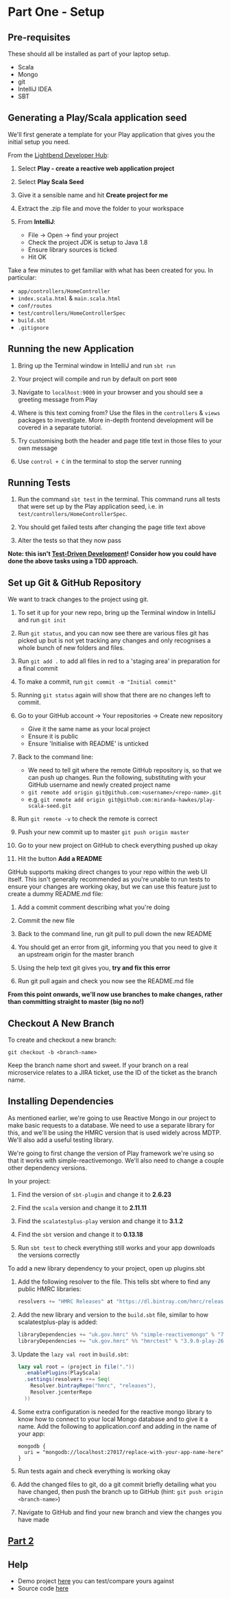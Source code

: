 # Part One - Setup

## Pre-requisites
These should all be installed as part of your laptop setup.
* Scala
* Mongo
* git
* IntelliJ IDEA
* SBT

## Generating a Play/Scala application seed 
We'll first generate a template for your Play application that gives you the initial setup you need.

From the [Lightbend Developer Hub](https://developer.lightbend.com/start/):
1. Select **Play - create a reactive web application project**

2. Select **Play Scala Seed**

3. Give it a sensible name and hit **Create project for me**

4. Extract the .zip file and move the folder to your workspace

5. From **IntelliJ**:
    * File → Open → find your project
    * Check the project JDK is setup to Java 1.8
    * Ensure library sources is ticked
    * Hit OK

Take a few minutes to get familiar with what has been created for you. In particular:
* `app/controllers/HomeController`
* `index.scala.html` & `main.scala.html`
* `conf/routes`
* `test/controllers/HomeControllerSpec`
* `build.sbt`
* `.gitignore`

## Running the new Application
1. Bring up the Terminal window in IntelliJ and run `sbt run`

2. Your project will compile and run by default on port `9000`

3. Navigate to `localhost:9000` in your browser and you should see a greeting message from Play

4. Where is this text coming from? Use the files in the `controllers` & `views` packages to investigate. More in-depth frontend development will be covered in a separate tutorial.

5. Try customising both the header and page title text in those files to your own message

6. Use `control + C` in the terminal to stop the server running 

## Running Tests
1. Run the command `sbt test` in the terminal. This command runs all tests that were set up by the Play application seed, i.e. in `test/controllers/HomeControllerSpec`.

2. You should get failed tests after changing the page title text above

3. Alter the tests so that they now pass

**Note: this isn't [Test-Driven Development](https://www.agilealliance.org/glossary/tdd/#q=~(infinite~false~filters~(postType~(~%27page~%27post~%27aa_book~%27aa_event_session~%27aa_experience_report~%27aa_glossary~%27aa_research_paper~%27aa_video)~tags~(~%27tdd))~searchTerm~%27~sort~false~sortDirection~%27asc~page~1))! Consider how you could have done the above tasks using a TDD approach.**

## Set up Git & GitHub Repository
We want to track changes to the project using git.

1. To set it up for your new repo, bring up the Terminal window in IntelliJ and run `git init`

2. Run `git status`, and you can now see there are various files git has picked up but is not yet tracking any changes and only recognises a whole bunch of new folders and files.

3. Run `git add .` to add all files in red to a 'staging area' in preparation for a final commit

4. To make a commit, run `git commit -m "Initial commit"`

5. Running `git status` again will show that there are no changes left to commit.

6. Go to your GitHub account → Your repositories → Create new repository
    * Give it the same name as your local project
    * Ensure it is public
    * Ensure 'Initialise with README' is unticked

7. Back to the command line:
    * We need to tell git where the remote GitHub repository is, so that we can push up changes. Run the following, substituting with your GitHub username and newly created project name
    * `git remote add origin git@github.com:<username>/<repo-name>.git`
    * e.g. `git remote add origin git@github.com:miranda-hawkes/play-scala-seed.git`

8. Run `git remote -v` to check the remote is correct

9. Push your new commit up to master `git push origin master`

10. Go to your new project on GitHub to check everything pushed up okay

11. Hit the button **Add a README**

GitHub supports making direct changes to your repo within the web UI itself. This isn't generally recommended as you're unable to run tests to ensure your changes are working okay, but we can use this feature just to create a dummy README.md file:
1. Add a commit comment describing what you're doing

2. Commit the new file

3. Back to the command line, run git pull to pull down the new README

4. You should get an error from git, informing you that you need to give it an upstream origin for the master branch

5. Using the help text git gives you, **try and fix this error**

6. Run git pull again and check you now see the README.md file

**From this point onwards, we'll now use branches to make changes, rather than committing straight to master (big no no!)**

## Checkout A New Branch
To create and checkout a new branch:

   ```
   git checkout -b <branch-name>
   ```
Keep the branch name short and sweet. If your branch on a real microservice relates to a JIRA ticket, use the ID of the ticket as the branch name.

## Installing Dependencies
As mentioned earlier, we're going to use Reactive Mongo in our project to make basic requests to a database.
We need to use a separate library for this, and we'll be using the HMRC version that is used widely across MDTP. We'll also add a useful testing library.

We're going to first change the version of Play framework we're using so that it works with simple-reactivemongo. We'll also need to change a couple other dependency versions.

In your project:

1. Find the version of `sbt-plugin` and change it to **2.6.23**

2. Find the `scala` version and change it to **2.11.11**

3. Find the `scalatestplus-play` version and change it to **3.1.2**

4. Find the `sbt` version and change it to **0.13.18**

5. Run `sbt test` to check everything still works and your app downloads the versions correctly

To add a new library dependency to your project, open up plugins.sbt

1. Add the following resolver to the file. This tells sbt where to find any public HMRC libraries:
    ```scala
    resolvers += "HMRC Releases" at "https://dl.bintray.com/hmrc/releases"
    ```

2. Add the new library and version to the `build.sbt` file, similar to how scalatestplus-play is added:
    ```scala
    libraryDependencies += "uk.gov.hmrc" %% "simple-reactivemongo" % "7.26.0-play-26"
    libraryDependencies += "uk.gov.hmrc" %% "hmrctest" % "3.9.0-play-26" % Test
    ```

3. Update the `lazy val root` in `build.sbt`:
    ```scala
    lazy val root = (project in file("."))
      .enablePlugins(PlayScala)
      .settings(resolvers ++= Seq(
        Resolver.bintrayRepo("hmrc", "releases"),
        Resolver.jcenterRepo
      ))
    ```

4. Some extra configuration is needed for the reactive mongo library to know how to connect to your local Mongo database and to give it a name. Add the following to application.conf and adding in the name of your app:
    ```
    mongodb {
      uri = "mongodb://localhost:27017/replace-with-your-app-name-here"
    }
    ```
5. Run tests again and check everything is working okay

6. Add the changed files to git, do a git commit briefly detailing what you have changed, then push the branch up to GitHub (hint: `git push origin <branch-name>`)

7. Navigate to GitHub and find your new branch and view the changes you have made

## [Part 2](Part2.md) 

## Help
* Demo project [here](https://mh-play-scala-api.herokuapp.com/) you can test/compare yours against
* Source code [here](https://github.com/miranda-hawkes/play-scala-seed)